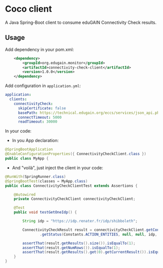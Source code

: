 # Coco client

A Java Spring-Boot client to consume eduGAIN Connectivity Check results.

## Usage

Add dependency in your pom.xml:

```xml
	<dependency>
		<groupId>org.edugain.monitor</groupId>
		<artifactId>connectivity-check-client</artifactId>
		<version>1.0.0</version>
	</dependency>
```

Add configuration in `application.yml`:

```yml
application:
  clients:
    connectivityCheck:
      skipCertificate: false
      basePath: https://technical.edugain.org/eccs/services/json_api.php
      connectTimeout: 5000
      readTimeout: 30000
```

In your code:
  * In you App declaration:
  
```java
@SpringBootApplication
@EnableConfigurationProperties({ ConnectivityCheckClient.class })
public class MyApp {
```

  * And "voilà", just inject the client in your code:
  
```java
@RunWith(SpringRunner.class)
@SpringBootTest(classes = MyApp.class)
public class ConnectivityCheckClientTest extends Assertions {

	@Autowired
	private ConnectivityCheckClient connectivityCheckClient;

	@Test
	public void testGetOneIdp() {

		String idp = "https://idp.renater.fr/idp/shibboleth";

		ConnectivityCheckResult result = connectivityCheckClient.getConnectivityCheckApi()
				.getStatus(Constants.ACTION_ENTITIES, null, null, idp, null, null, null, null, null);

		assertThat(result.getResults().size()).isEqualTo(1);
		assertThat(result.getNumRows()).isEqualTo(1);
		assertThat(result.getResults().get(0).getCurrentResult()).isEqualTo("OK");
	}
}
```

